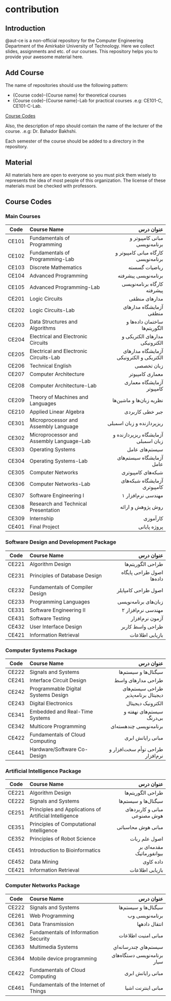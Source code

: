# contribution
## Introduction
@aut-ce is a non-official repository for the Computer Engineering Department of the Amirkabir University of Technology.
Here we collect slides, assignments and etc. of our courses.
This repository helps you to provide your awesome material here.

## Add Course
The name of repositories should use the following pattern:
- {Course code}-{Course name} for theoretical courses
- {Course code}-{Course name}-Lab for practical courses
.e.g:
CE101-C, CE101-C-Lab.

[Course Codes](#course-codes)

Also, the description of repo should contain the name of the lecturer of the course.
.e.g:
Dr. Bahador Bakhshi.

Each semester of the course should be added to a directory in the repository.

## Material
All materials here are open to everyone so you must pick them wisely to represents the idea of most people of this organization. The license of these materials must be checked with professors.


## **Course Codes**
### **Main Courses**
| Code  | Course Name                                  | عنوان درس                                 |
| ----- |:---------------------------------------------| -----------------------------------------:|
| CE101 | Fundamentals of Programming                  | مبانی کامپیوتر و برنامه‌نویسی             |
| CE102 | Fundamentals of Programming-Lab              | کارگاه مبانی کامپیوتر و برنامه‌نویسی      |
| CE103 | Discrete Mathematics                         | ریاضیات گسسته                             |
| CE104 | Advanced Programming                         | برنامه‌نویسی پیشرفته                      |
| CE105 | Advanced Programming-Lab                     | کارگاه برنامه‌نویسی پیشرفته               |
| CE201 | Logic Circuits	                             | مدارهای منطقی                             |
| CE202 | Logic Circuits-Lab                           | آزمایشگاه مدارهای منطقی                   |
| CE203 | Data Structures and Algorithms	             | ساختمان داده‌ها و الگوریتم‌ها             |
| CE204 | Electrical and Electronic Circuits	         | مدارهای الکتریکی و الکترونیکی             |
| CE205 | Electrical and Electronic Circuits-Lab       | آزمایشگاه مدارهای الکتریکی و الکترونیکی   |
| CE206 | Technical English	                           | زبان تخصصی                                |
| CE207 | Computer Architecture	                       | معماری کامپیوتر                           |
| CE208 | Computer Architecture-Lab                    | آزمایشگاه معماری کامپیوتر                 |
| CE209 | Theory of Machines and Languages             | نظریه ‌زبان‌ها و ماشین‌ها                 |
| CE210 | Applied Linear Algebra                       | جبر خطی کاربردی                           |
| CE301 | Microprocessor and Assembly Language	       | ریزپردازنده و زبان اسمبلی                 |
| CE302 | Microprocessor and Assembly Language-Lab     | آزمایشگاه ریزپردازنده و زبان اسمبلی       |
| CE303 | Operating Systems	                           | سیستم‌های عامل                            |
| CE304 | Operating Systems-Lab                        | آزمایشگاه سیستم‌های عامل                  |
| CE305 | Computer Networks	                           | شبکه‌های کامپیوتری                        |
| CE306 | Computer Networks-Lab                        | آزمایشگاه شبکه‌های کامپیوتری              |
| CE307 | Software Engineering I	                     | مهندسی نرم‌افزار ۱                        |
| CE308 | Research and Technical Presentation	         | روش پژوهش و ارائه                         | 
| CE309 | Internship                                   | کارآموزی                                  |
| CE401 | Final Project                                | پروژه پایانی                              |
### **Software Design and Development Package**
| Code  | Course Name                      | عنوان درس                      |
| ----- |:---------------------------------| ------------------------------:|
| CE221 | Algorithm Design	               | طراحی الگوریتم‌ها              |
| CE231 | Principles of Database Design	   | اصول طراحی پایگاه داده‌ها      |
| CE232 | Fundamentals of Compiler Design  | اصول طراحی کامپایلر            |
| CE233 | Programming Languages            | ‌زبان‌های برنامه‌نویسی         |
| CE331 | Software Engineering II          | مهندسی نرم‌افزار ۲             |
| CE431 | Software Testing                 | آزمون نرم‌افزار                |
| CE432 | User Interface Design            | طراحی واسط کاربر               |
| CE421 | Information Retrieval            | بازیابی اطلاعات                 |
### **Computer Systems Package**
| Code  | Course Name                         | عنوان درس                                 |
| ----- |:------------------------------------| -----------------------------------------:|
| CE222 | Signals and Systems	                | سیگنال‌ها و سیستم‌ها                      |
| CE241 | Interface Circuit Design	          | طراحی مدارهای واسط                        |
| CE242 | Programmable Digital Systems Design | طراحی سیستم‌های دیجیتال برنامه‌پذیر       |
| CE243 | Digital Electronics                 | الکترونیک دیجیتال                         |
| CE341 | Embedded and Real-Time Systems      | سیستم‌های نهفته و بی‌درنگ                 |
| CE342 | Multicore Programming               | برنامه‌نویسی چندهسته‌ای                   |
| CE422 | Fundamentals of Cloud Computing     | مبانی رایانش ابری                         |
| CE441 | Hardware/Software Co-Design         | طراحی توأم سخت‌افزار و نرم‌افزار          |
### **Artificial Intelligence Package**
| Code  | Course Name                                            | عنوان درس                                 |
| ----- |:-------------------------------------------------------| -----------------------------------------:|
| CE221 | Algorithm Design	                                     | طراحی الگوریتم‌ها                         |
| CE222 | Signals and Systems	                                   | سیگنال‌ها و سیستم‌ها                      |
| CE251 | Principles and Applications of Artificial Intelligence | مبانی و کاربردهای هوش مصنوعی              |
| CE351 | Principles of Computational Intelligence               | مبانی هوش محاسباتی                        |
| CE352 | Principles of Robot Science                            | اصول علم ربات                             |
| CE451 | Introduction to Bioinformatics                         | مقدمه‌ای بر بیوانفورماتیک                 |
| CE452 | Data Mining                                            | داده کاوی                                 |
| CE421 | Information Retrieval                                  | بازیابی اطلاعات                            |
### **Computer Networks Package**
| Code  | Course Name                             | عنوان درس                         |
| ----- |:----------------------------------------| ---------------------------------:|
| CE222 | Signals and Systems	                    | سیگنال‌ها و سیستم‌ها              |
| CE261 | Web Programming	                        | برنامه‌نویسی وب                   |
| CE361 | Data Transmission                       | انتقال داده­ها                    |
| CE362 | Fundamentals of Information Security    | مبانی امنيت اطلاعات                |
| CE363 | Multimedia Systems                      | سيستم‌هاي چندرسانه‌اي             |
| CE364 | Mobile device programming               | برنامه‌نویسی دستگاه‌های سیار      |
| CE422 | Fundamentals of Cloud Computing         | مبانی رایانش ابری                 |
| CE461 | Fundamentals of the Internet of Things  | مبانی اینترنت اشیا                |
